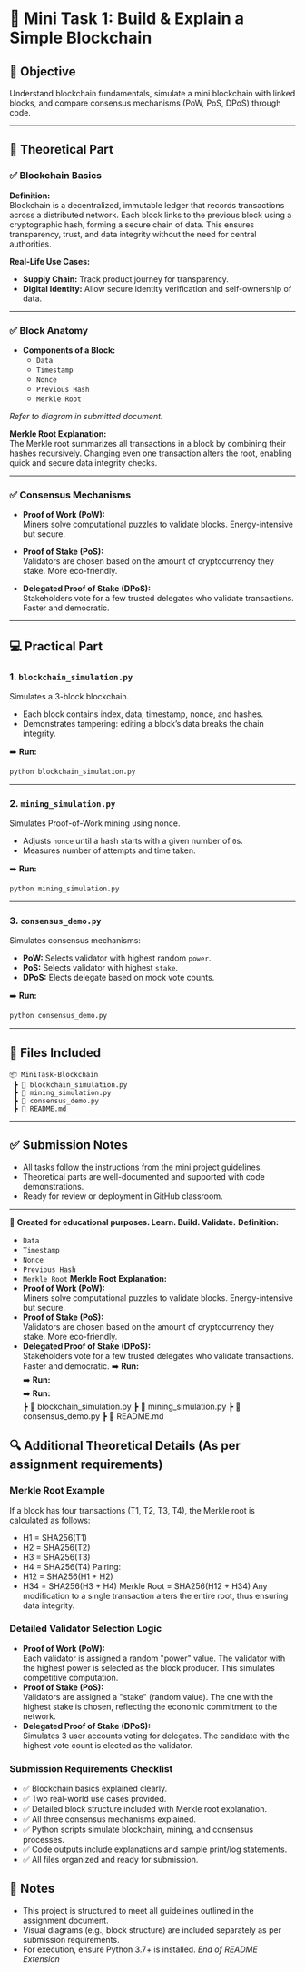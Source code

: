 # 🧱 Mini Task 1: Build & Explain a Simple Blockchain

## 🎯 Objective

Understand blockchain fundamentals, simulate a mini blockchain with linked blocks, and compare consensus mechanisms (PoW, PoS, DPoS) through code.

---

## 🧠 Theoretical Part

### ✅ Blockchain Basics

**Definition:**  
Blockchain is a decentralized, immutable ledger that records transactions across a distributed network. Each block links to the previous block using a cryptographic hash, forming a secure chain of data. This ensures transparency, trust, and data integrity without the need for central authorities.

**Real-Life Use Cases:**
- **Supply Chain:** Track product journey for transparency.
- **Digital Identity:** Allow secure identity verification and self-ownership of data.

---

### ✅ Block Anatomy

- **Components of a Block:**
  - `Data`
  - `Timestamp`
  - `Nonce`
  - `Previous Hash`
  - `Merkle Root`

_Refer to diagram in submitted document._

**Merkle Root Explanation:**  
The Merkle root summarizes all transactions in a block by combining their hashes recursively. Changing even one transaction alters the root, enabling quick and secure data integrity checks.

---

### ✅ Consensus Mechanisms

- **Proof of Work (PoW):**  
  Miners solve computational puzzles to validate blocks. Energy-intensive but secure.

- **Proof of Stake (PoS):**  
  Validators are chosen based on the amount of cryptocurrency they stake. More eco-friendly.

- **Delegated Proof of Stake (DPoS):**  
  Stakeholders vote for a few trusted delegates who validate transactions. Faster and democratic.

---

## 💻 Practical Part

### 1. `blockchain_simulation.py`

Simulates a 3-block blockchain.

- Each block contains index, data, timestamp, nonce, and hashes.
- Demonstrates tampering: editing a block’s data breaks the chain integrity.

➡️ **Run:**  
```bash
python blockchain_simulation.py
```

---

### 2. `mining_simulation.py`

Simulates Proof-of-Work mining using nonce.

- Adjusts `nonce` until a hash starts with a given number of `0`s.
- Measures number of attempts and time taken.

➡️ **Run:**  
```bash
python mining_simulation.py
```

---

### 3. `consensus_demo.py`

Simulates consensus mechanisms:

- **PoW:** Selects validator with highest random `power`.
- **PoS:** Selects validator with highest `stake`.
- **DPoS:** Elects delegate based on mock vote counts.

➡️ **Run:**  
```bash
python consensus_demo.py
```

---

## 📁 Files Included

```
📦 MiniTask-Blockchain
 ┣ 📄 blockchain_simulation.py
 ┣ 📄 mining_simulation.py
 ┣ 📄 consensus_demo.py
 ┣ 📄 README.md
```

---

## ✅ Submission Notes

- All tasks follow the instructions from the mini project guidelines.
- Theoretical parts are well-documented and supported with code demonstrations.
- Ready for review or deployment in GitHub classroom.

---

🔗 **Created for educational purposes. Learn. Build. Validate.**
**Definition:**  
  - `Data`
  - `Timestamp`
  - `Nonce`
  - `Previous Hash`
  - `Merkle Root`
**Merkle Root Explanation:**  
- **Proof of Work (PoW):**  
  Miners solve computational puzzles to validate blocks. Energy-intensive but secure.
- **Proof of Stake (PoS):**  
  Validators are chosen based on the amount of cryptocurrency they stake. More eco-friendly.
- **Delegated Proof of Stake (DPoS):**  
  Stakeholders vote for a few trusted delegates who validate transactions. Faster and democratic.
➡️ **Run:**  
➡️ **Run:**  
➡️ **Run:**  
 ┣ 📄 blockchain_simulation.py
 ┣ 📄 mining_simulation.py
 ┣ 📄 consensus_demo.py
 ┣ 📄 README.md
## 🔍 Additional Theoretical Details (As per assignment requirements)
### Merkle Root Example
If a block has four transactions (T1, T2, T3, T4), the Merkle root is calculated as follows:
- H1 = SHA256(T1)
- H2 = SHA256(T2)
- H3 = SHA256(T3)
- H4 = SHA256(T4)
Pairing:
- H12 = SHA256(H1 + H2)
- H34 = SHA256(H3 + H4)
Merkle Root = SHA256(H12 + H34)
Any modification to a single transaction alters the entire root, thus ensuring data integrity.
### Detailed Validator Selection Logic
- **Proof of Work (PoW):**  
  Each validator is assigned a random "power" value. The validator with the highest power is selected as the block producer. This simulates competitive computation.
- **Proof of Stake (PoS):**  
  Validators are assigned a "stake" (random value). The one with the highest stake is chosen, reflecting the economic commitment to the network.
- **Delegated Proof of Stake (DPoS):**  
  Simulates 3 user accounts voting for delegates. The candidate with the highest vote count is elected as the validator.
### Submission Requirements Checklist
- ✅ Blockchain basics explained clearly.
- ✅ Two real-world use cases provided.
- ✅ Detailed block structure included with Merkle root explanation.
- ✅ All three consensus mechanisms explained.
- ✅ Python scripts simulate blockchain, mining, and consensus processes.
- ✅ Code outputs include explanations and sample print/log statements.
- ✅ All files organized and ready for submission.
## 📌 Notes
- This project is structured to meet all guidelines outlined in the assignment document.
- Visual diagrams (e.g., block structure) are included separately as per submission requirements.
- For execution, ensure Python 3.7+ is installed.
*End of README Extension*